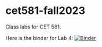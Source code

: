 # cet581-fall2023
Class labs for CET 581.

Here is the binder for Lab 4: 
[![Binder](https://mybinder.org/badge_logo.svg)](https://mybinder.org/v2/gh/kaitlynng9/cet581-fall2023/main?urlpath=https%3A%2F%2Fgithub.com%2Fkaitlynng9%2Fcet581-fall2023%2Fblob%2Fmain%2FLab%25204%2520In%2520Class.ipynb)
